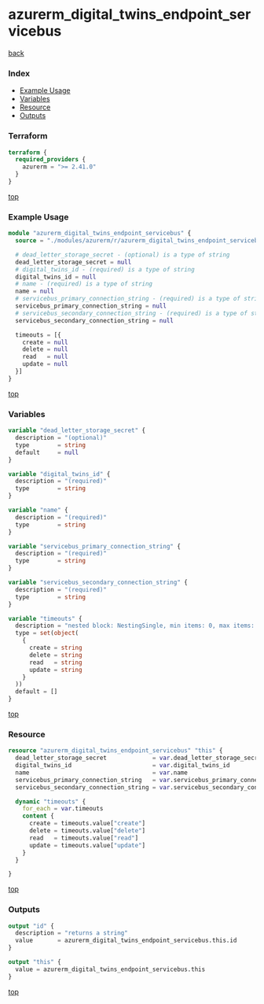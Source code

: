 # azurerm_digital_twins_endpoint_servicebus

[back](../azurerm.md)

### Index

- [Example Usage](#example-usage)
- [Variables](#variables)
- [Resource](#resource)
- [Outputs](#outputs)

### Terraform

```terraform
terraform {
  required_providers {
    azurerm = ">= 2.41.0"
  }
}
```

[top](#index)

### Example Usage

```terraform
module "azurerm_digital_twins_endpoint_servicebus" {
  source = "./modules/azurerm/r/azurerm_digital_twins_endpoint_servicebus"

  # dead_letter_storage_secret - (optional) is a type of string
  dead_letter_storage_secret = null
  # digital_twins_id - (required) is a type of string
  digital_twins_id = null
  # name - (required) is a type of string
  name = null
  # servicebus_primary_connection_string - (required) is a type of string
  servicebus_primary_connection_string = null
  # servicebus_secondary_connection_string - (required) is a type of string
  servicebus_secondary_connection_string = null

  timeouts = [{
    create = null
    delete = null
    read   = null
    update = null
  }]
}
```

[top](#index)

### Variables

```terraform
variable "dead_letter_storage_secret" {
  description = "(optional)"
  type        = string
  default     = null
}

variable "digital_twins_id" {
  description = "(required)"
  type        = string
}

variable "name" {
  description = "(required)"
  type        = string
}

variable "servicebus_primary_connection_string" {
  description = "(required)"
  type        = string
}

variable "servicebus_secondary_connection_string" {
  description = "(required)"
  type        = string
}

variable "timeouts" {
  description = "nested block: NestingSingle, min items: 0, max items: 0"
  type = set(object(
    {
      create = string
      delete = string
      read   = string
      update = string
    }
  ))
  default = []
}
```

[top](#index)

### Resource

```terraform
resource "azurerm_digital_twins_endpoint_servicebus" "this" {
  dead_letter_storage_secret             = var.dead_letter_storage_secret
  digital_twins_id                       = var.digital_twins_id
  name                                   = var.name
  servicebus_primary_connection_string   = var.servicebus_primary_connection_string
  servicebus_secondary_connection_string = var.servicebus_secondary_connection_string

  dynamic "timeouts" {
    for_each = var.timeouts
    content {
      create = timeouts.value["create"]
      delete = timeouts.value["delete"]
      read   = timeouts.value["read"]
      update = timeouts.value["update"]
    }
  }

}
```

[top](#index)

### Outputs

```terraform
output "id" {
  description = "returns a string"
  value       = azurerm_digital_twins_endpoint_servicebus.this.id
}

output "this" {
  value = azurerm_digital_twins_endpoint_servicebus.this
}
```

[top](#index)